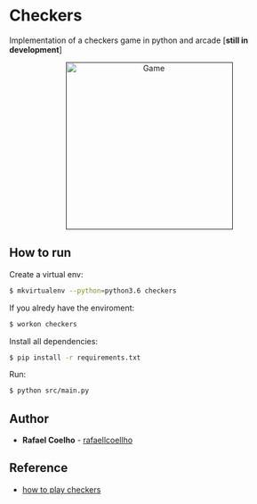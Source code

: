 # Checkers

Implementation of a checkers game in python and arcade [**still in development**]

<p align="center">
	<a href="">
		<img alt="Game" src="demo.png" width="300px">
	</a>
</p>

## How to run

Create a virtual env:

```bash
$ mkvirtualenv --python=python3.6 checkers
```

If you alredy have the enviroment:

```bash
$ workon checkers
```

Install all dependencies: 

```bash
$ pip install -r requirements.txt
```

Run:

```bash
$ python src/main.py
```

## Author

* **Rafael Coelho** - [rafaellcoellho](https://github.com/rafaellcoellho)

## Reference 

+ [how to play checkers](https://www.youtube.com/watch?v=yFrAN-LFZRU)
